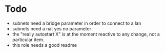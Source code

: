# Todo

* subnets need a bridge parameter in order to connect to a lan 
* subnets need a nat yes no parameter 
* the "really autostart X" is at the moment reactive to any change, not a particular item.
* this role needs a good readme
